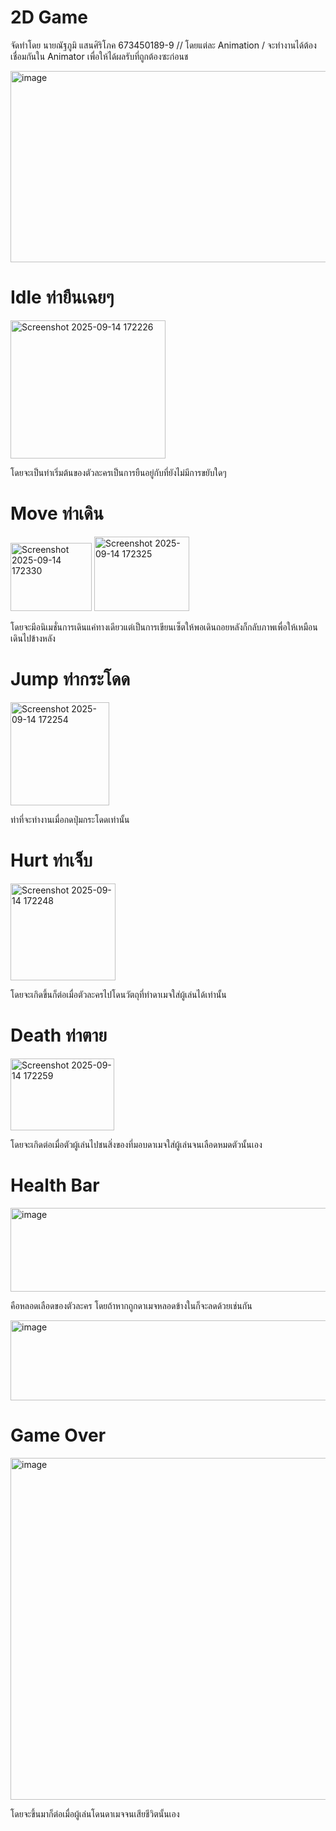 # 2D Game
จัดทำโดย นายณัฐภูมิ แสนศิริโภค 673450189-9
// โดยแต่ละ Animation
/ จะทำงานได้ต้องเชื่อมกันใน Animator เพื่อให้ได้ผลรับที่ถูกต้องซะก่อนช

<img width="688" height="306" alt="image" src="https://github.com/user-attachments/assets/dab93e97-11d6-417c-b222-e12300239c97" />

# Idle ท่ายืนเฉยๆ
<img width="248" height="221" alt="Screenshot 2025-09-14 172226" src="https://github.com/user-attachments/assets/3392261f-3269-4bb0-9f26-cc1058c3f6f0" />


โดยจะเป็นท่าเริ่มต้นของตัวละครเป็นการยืนอยู่กับที่ยังไม่มีการขยับใดๆ

# Move ท่าเดิน
<img width="130" height="109" alt="Screenshot 2025-09-14 172330" src="https://github.com/user-attachments/assets/d98935ae-7581-451b-8309-85f923f69e0c" />
<img width="152" height="119" alt="Screenshot 2025-09-14 172325" src="https://github.com/user-attachments/assets/9ec74186-c683-47af-b1a7-8c6d19ff1fd2" />


โดยจะมีอนิเมชั่นการเดินแค่ทางเดียวแต่เป็นการเขียนเซ็ตให้พอเดินถอยหลังก็กลับภาพเพื่อให้เหมือนเดินไปข้างหลัง

# Jump ท่ากระโดด
<img width="158" height="165" alt="Screenshot 2025-09-14 172254" src="https://github.com/user-attachments/assets/87a003da-35c5-4923-95bf-3a577561ce4f" />


ท่าที่จะทำงานเมื่อกดปุ่มกระโดดเท่านั้น

# Hurt ท่าเจ็บ
<img width="168" height="155" alt="Screenshot 2025-09-14 172248" src="https://github.com/user-attachments/assets/b1794821-f4ba-4753-8d54-4d69f6e867f7" />


โดยจะเกิดขึ้นก็ต่อเมื่อตัวละครไปโดนวัตถุที่ทำดาเมจใส่ผู้เล่นได้เท่านั้น

# Death ท่าตาย
<img width="166" height="115" alt="Screenshot 2025-09-14 172259" src="https://github.com/user-attachments/assets/87860d41-fc2f-43e4-98b6-4bf35b5ea17a" />


โดยจะเกิดต่อเมื่อตัวผู้เล่นไปชนสิ่งของที่มอบดาเมจใส่ผู้เล่นจนเลือดหมดตัวนั้นเอง

# Health Bar
<img width="957" height="134" alt="image" src="https://github.com/user-attachments/assets/adb22065-5dd9-48dc-bfb8-50a95bc89637" />


คือหลอดเลือดของตัวละคร โดยถ้าหากถูกดาเมจหลอดข้างในก็จะลดด้วยเช่นกัน


<img width="968" height="128" alt="image" src="https://github.com/user-attachments/assets/e08d3d9a-ed85-4591-bb19-4ae3b35a62d3" />

# Game Over
<img width="961" height="547" alt="image" src="https://github.com/user-attachments/assets/98edae61-cbb5-41a3-896b-6770d00bf694" />


โดยจะขึ้นมาก็ต่อเมื่อผู้เล่นโดนดาเมจจนเสียชีวิตนั้นเอง
